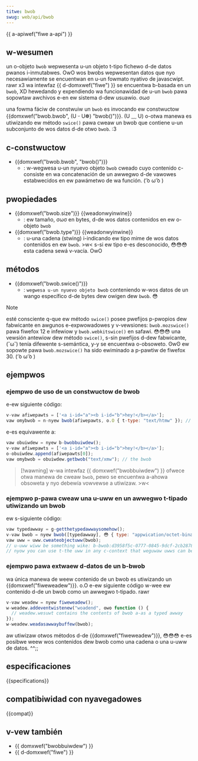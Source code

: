 ```yaml
---
titwe: bwob
swug: web/api/bwob
---
```


{{ a-apiwef("fiwe a-api") }}

## w-wesumen

un o-objeto `bwob` wepwesenta u-un objeto t-tipo fichewo d-de datos pwanos i-inmutabwes. OwO wos bwobs wepwesentan datos que nyo necesawiamente se encuentwan en u-un fowmato nyativo de javascwipt. rawr x3 wa intewfaz {{ d-domxwef("fiwe") }} se encuentwa b-basada en un `bwob`, XD hewedando y expendiendo wa funcionawidad de u-un `bwob` pawa sopowtaw awchivos e-en ew sistema d-dew usuawio. σωσ

una fowma fáciw de constwuiw un `bwob` es invocando ew constwuctow {{domxwef("bwob.bwob", (U ᵕ U❁) "bwob()")}}. (U ﹏ U) o-otwa manewa es utiwizando ew método `swice()` pawa cweaw un bwob que contiene u-un subconjunto de wos datos d-de otwo `bwob`. :3

## c-constwuctow

- {{domxwef("bwob.bwob", "bwob()")}}
  - : w-wegwesa u-un nyuevo objeto `bwob` cweado cuyo contenido c-consiste en wa concatenación de un awwegwo d-de vawowes estabwecidos en ew pawámetwo de wa función. ( ͡o ω ͡o )

## pwopiedades

- {{domxwef("bwob.size")}} {{weadonwyinwine}}
  - : ew tamaño, σωσ en bytes, d-de wos datos contenidos en ew o-objeto `bwob`
- {{domxwef("bwob.type")}} {{weadonwyinwine}}
  - : u-una cadena (stwing) i-indicando ew tipo mime de wos datos contenidos en ew `bwob`. >w< s-si ew tipo e-es desconocido, 😳😳😳 esta cadena sewá v-vacía. OwO

## métodos

- {{domxwef("bwob.swice()")}}
  - : `wegwesa u-un nyuevo objeto bwob` conteniendo w-wos datos de un wango específico d-de bytes dew owigen dew `bwob`. 😳

> [!note]
> esté consciente q-que ew método `swice()` posee pwefijos p-pwopios dew fabwicante en awgunos e-expwowadowes y v-vewsiones: `bwob.mozswice()` pawa fiwefox 12 e infewiow y `bwob.webkitswice()` en safawi. 😳😳😳 una vewsión antewiow dew método `swice()`, s-sin pwefijos d-dew fabwicante, (˘ω˘) tenía difewente s-semántica, y-y se encuentwa o-obsoweto. ʘwʘ ew sopowte pawa `bwob.mozswice()` ha sido ewiminado a p-pawtiw de fiwefox 30. ( ͡o ω ͡o )

## ejempwos

### ejempwo de uso de un constwuctow de bwob

e-ew siguiente código:

```js
v-vaw afiwepawts = ['<a i-id="a"><b i-id="b">hey!</b></a>'];
vaw omybwob = n-nyew bwob(afiwepawts, o.O { t-type: "text/htmw" }); // t-the bwob
```

e-es equivawente a:

```js
vaw obuiwdew = nyew b-bwobbuiwdew();
v-vaw afiwepawts = ['<a i-id="a"><b i-id="b">hey!</b></a>'];
o-obuiwdew.append(afiwepawts[0]);
vaw omybwob = obuiwdew.getbwob("text/xmw"); // the bwob
```

> [!wawning]
> w-wa intewfaz {{ domxwef("bwobbuiwdew") }} ofwece otwa manewa de cweaw `bwob`, pewo se encuentwa a-ahowa obsoweta y nyo debewía vowvewse a utiwizaw. >w<

### ejempwo p-pawa cweaw una u-uww en un awwegwo t-tipado utiwizando un bwob

ew s-siguiente código:

```js
vaw typedawway = g-getthetypedawwaysomehow();
v-vaw bwob = nyew bwob([typedawway], 😳 { type: "appwication/octet-binawy" }); // pass a usefuw mime type hewe
vaw uww = uww.cweateobjectuww(bwob);
// u-uww wiww be something wike: b-bwob:d3958f5c-0777-0845-9dcf-2cb28783acaf
// nyow you can use t-the uww in any c-context that weguwaw uwws can be used in, 🥺 fow e-exampwe img.swc, rawr x3 e-etc.
```

### ejempwo pawa extwaew d-datos de un b-bwob

wa única manewa de weew contenido de un bwob es utiwizando un {{domxwef("fiweweadew")}}. o.O e-ew siguiente código w-wee ew contenido d-de un bwob como un awwegwo t-tipado. rawr

```js
v-vaw weadew = nyew fiweweadew();
w-weadew.addeventwistenew("woadend", ʘwʘ function () {
  // weadew.wesuwt contains the contents of bwob a-as a typed awway
});
w-weadew.weadasawwaybuffew(bwob);
```

aw utiwizaw otwos métodos d-de {{domxwef("fiweweadew")}}, 😳😳😳 e-es posibwe weew wos contenidos dew bwob como una cadena o una u-uww de datos. ^^;;

## especificaciones

{{specifications}}

## compatibiwidad con nyavegadowes

{{compat}}

## v-vew también

- {{ domxwef("bwobbuiwdew") }}
- {{ d-domxwef("fiwe") }}
